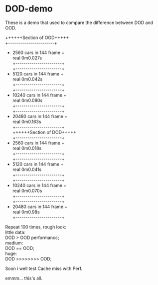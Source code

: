 # DOD-demo
These is a demo that used to compare the difference between DOD and OOD.  


++++++Section of OOD+++++  
+-----------------------+  
+ 2560 cars in 144 frame +  
real    0m0.027s  
+-----------------------+  
+-----------------------+  
+ 5120 cars in 144 frame +  
real    0m0.042s  
+-----------------------+  
+-----------------------+  
+ 10240 cars in 144 frame +  
real    0m0.080s  
+-----------------------+  
+-----------------------+  
+ 20480 cars in 144 frame +  
real    0m0.163s  
+-----------------------+  
++++++Section of DOD+++++  
+-----------------------+  
+ 2560 cars in 144 frame +  
real    0m0.018s  
+-----------------------+  
+-----------------------+  
+ 5120 cars in 144 frame +  
real    0m0.041s  
+-----------------------+  
+-----------------------+  
+ 10240 cars in 144 frame +  
real    0m0.070s  
+-----------------------+  
+-----------------------+  
+ 20480 cars in 144 frame +  
real    0m0.98s  
+-----------------------+  

Repeat 100 times, rough look:  
        little data:  
                DOD > OOD performancc;  
        medium:  
                DOD == OOD;  
        huge:  
                DOD >>>>>>>> OOD;  
  
Soon i well test Cache miss with Perf.  


emmm... this's all.


